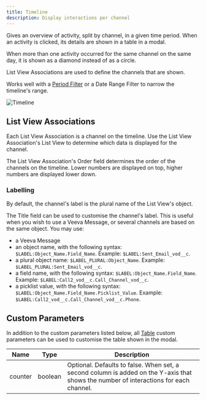 ```yaml
---
title: Timeline
description: Display interactions per channel
---
```


Gives an overview of activity, split by channel, in a given time period. When an activity is clicked, its details are shown in a table in a modal.

When more than one activity occurred for the same channel on the same day, it is shown as a diamond instead of as a circle.

List View Associations are used to define the channels that are shown.

Works well with a [Period Filter](/reports/period-filter) or a Date Range Filter to narrow the timeline's range.

![Timeline](/static/img/report-timeline.png "Timeline")

## List View Associations

Each List View Association is a channel on the timeline. Use the List View Association's List View to determine which data is displayed for the channel.

The List View Association's Order field determines the order of the channels on the timeline. Lower numbers are displayed on top, higher numbers are displayed lower down.

### Labelling

By default, the channel's label is the plural name of the List View's object.

The Title field can be used to customise the channel's label. This is useful when you wish to use a Veeva Message, or several channels are based on the same object. You may use:

- a Veeva Message
- an object name, with the following syntax: `$LABEL:Object_Name.Field_Name`. Example: `$LABEL:Sent_Email_vod__c`.
- a plural object name: `$LABEL_PLURAL:Object_Name`. Example: `$LABEL_PLURAL:Sent_Email_vod__c`.
- a field name, with the following syntax: `$LABEL:Object_Name.Field_Name`. Example: `$LABEL:Call2_vod__c.Call_Channel_vod__c`.
- a picklist value, with the following syntax: `$LABEL:Object_Name.Field_Name.Picklist_Value`. Example: `$LABEL:Call2_vod__c.Call_Channel_vod__c.Phone`.

## Custom Parameters

In addition to the custom parameters listed below, all [Table](/reports/table) custom parameters can be used to customise the table shown in the modal.

| Name                | Type  | Description |
|---------------------|-------|-------------|
| counter     | boolean | Optional. Defaults to false. When set, a second column is added on the Y-axis that shows the number of interactions for each channel. |
